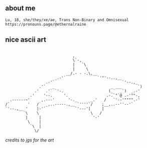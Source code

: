 ## about me
    Lu, 18, she/they/xe/ae, Trans Non-Binary and Omnisexual
    https://pronouns.page/@ethernalraine

## nice ascii art
```

                              ,
                              \`-,
                              |   `\
                              |     \
                           __/.- - -.\,__
                      _.-'`              `'"'--..,__
                  .-'`                              `'--.,_
               .'`   _                         _ ___       `)
             .'   .'` `'-.                    (_`  _`)  _.-'
           .'    '--.     '.                 .-.`"`@ .-'""-,
  .------~'     ,.---'      '-._      _.'   /   `'--'"""".-'
/`        '   /`  _,..-----.,__ `''''`/    ;__,..--''--'`
`'--.,__ '    |-'`             `'---'|     |
        `\    \                       \   /
         |     |                       '-'
          \    |
           `\  |
             \/
```
*credits to jgs for the art*
